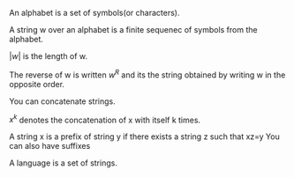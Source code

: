 An alphabet is a set of symbols(or characters).

A string w over an alphabet is a finite sequenec of symbols from the alphabet.

$|w|$ is the length of w.

The reverse of w is written $w^R$ and its the string obtained by writing w in the opposite order.

You can concatenate strings.

$x^k$ denotes the concatenation of x with itself k times.

A string x is a prefix of string y if there exists a string z such that xz=y
You can also have suffixes

A language is a set of strings. 

